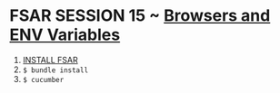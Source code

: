# FSAR SESSION 15 ~ [Browsers and ENV Variables](https://fullstackautomationwithruby.com/Browser-by-ENV-Variable)

1. [INSTALL FSAR](https://fullstackautomationwithruby.com/install)
2. `$ bundle install`
3. `$ cucumber`
